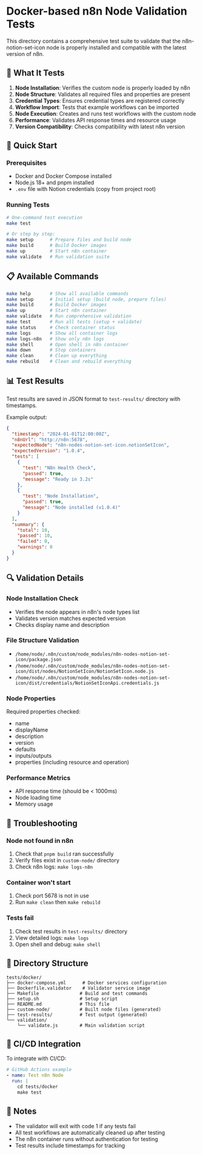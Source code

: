 # Docker-based n8n Node Validation Tests

This directory contains a comprehensive test suite to validate that the n8n-notion-set-icon node is properly installed and compatible with the latest version of n8n.

## 🎯 What It Tests

1. **Node Installation**: Verifies the custom node is properly loaded by n8n
2. **Node Structure**: Validates all required files and properties are present
3. **Credential Types**: Ensures credential types are registered correctly
4. **Workflow Import**: Tests that example workflows can be imported
5. **Node Execution**: Creates and runs test workflows with the custom node
6. **Performance**: Validates API response times and resource usage
7. **Version Compatibility**: Checks compatibility with latest n8n version

## 🚀 Quick Start

### Prerequisites

- Docker and Docker Compose installed
- Node.js 18+ and pnpm installed
- `.env` file with Notion credentials (copy from project root)

### Running Tests

```bash
# One-command test execution
make test

# Or step by step:
make setup      # Prepare files and build node
make build      # Build Docker images
make up         # Start n8n container
make validate   # Run validation suite
```

## 📋 Available Commands

```bash
make help       # Show all available commands
make setup      # Initial setup (build node, prepare files)
make build      # Build Docker images
make up         # Start n8n container
make validate   # Run comprehensive validation
make test       # Run all tests (setup + validate)
make status     # Check container status
make logs       # Show all container logs
make logs-n8n   # Show only n8n logs
make shell      # Open shell in n8n container
make down       # Stop containers
make clean      # Clean up everything
make rebuild    # Clean and rebuild everything
```

## 📊 Test Results

Test results are saved in JSON format to `test-results/` directory with timestamps.

Example output:
```json
{
  "timestamp": "2024-01-01T12:00:00Z",
  "n8nUrl": "http://n8n:5678",
  "expectedNode": "n8n-nodes-notion-set-icon.notionSetIcon",
  "expectedVersion": "1.0.4",
  "tests": [
    {
      "test": "N8n Health Check",
      "passed": true,
      "message": "Ready in 3.2s"
    },
    {
      "test": "Node Installation",
      "passed": true,
      "message": "Node installed (v1.0.4)"
    }
  ],
  "summary": {
    "total": 10,
    "passed": 10,
    "failed": 0,
    "warnings": 0
  }
}
```

## 🔍 Validation Details

### Node Installation Check
- Verifies the node appears in n8n's node types list
- Validates version matches expected version
- Checks display name and description

### File Structure Validation
- `/home/node/.n8n/custom/node_modules/n8n-nodes-notion-set-icon/package.json`
- `/home/node/.n8n/custom/node_modules/n8n-nodes-notion-set-icon/dist/nodes/NotionSetIcon/NotionSetIcon.node.js`
- `/home/node/.n8n/custom/node_modules/n8n-nodes-notion-set-icon/dist/credentials/NotionSetIconApi.credentials.js`

### Node Properties
Required properties checked:
- name
- displayName
- description
- version
- defaults
- inputs/outputs
- properties (including resource and operation)

### Performance Metrics
- API response time (should be < 1000ms)
- Node loading time
- Memory usage

## 🐛 Troubleshooting

### Node not found in n8n
1. Check that `pnpm build` ran successfully
2. Verify files exist in `custom-node/` directory
3. Check n8n logs: `make logs-n8n`

### Container won't start
1. Check port 5678 is not in use
2. Run `make clean` then `make rebuild`

### Tests fail
1. Check test results in `test-results/` directory
2. View detailed logs: `make logs`
3. Open shell and debug: `make shell`

## 📁 Directory Structure

```
tests/docker/
├── docker-compose.yml      # Docker services configuration
├── Dockerfile.validator    # Validator service image
├── Makefile               # Build and test commands
├── setup.sh               # Setup script
├── README.md              # This file
├── custom-node/           # Built node files (generated)
├── test-results/          # Test output (generated)
└── validation/
    └── validate.js        # Main validation script
```

## 🔄 CI/CD Integration

To integrate with CI/CD:

```yaml
# GitHub Actions example
- name: Test n8n Node
  run: |
    cd tests/docker
    make test
```

## 📝 Notes

- The validator will exit with code 1 if any tests fail
- All test workflows are automatically cleaned up after testing
- The n8n container runs without authentication for testing
- Test results include timestamps for tracking